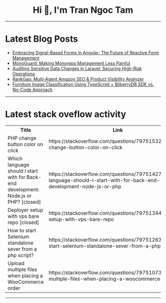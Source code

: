 <h1 align="center">Hi 👋, I'm Tran Ngoc Tam</h1>

---

# Latest Blog Posts 
<!-- BLOG-POST-LIST:START -->
- [Embracing Signal-Based Forms in Angular: The Future of Reactive Form Management](https://dev.to/karol_modelski/embracing-signal-based-forms-in-angular-the-future-of-reactive-form-management-1lh0)
- [MonoGuard: Making Monorepo Management Less Painful](https://dev.to/yu_chihwei_0481c8e2b679d/monoguard-making-monorepo-management-less-painful-2739)
- [Auditing Sensitive Data Changes in Laravel: Securing High-Risk Operations](https://dev.to/azmy/auditing-sensitive-data-changes-in-laravel-securing-high-risk-operations-9n3)
- [RankGap: Multi-Agent Amazon SEO &amp; Product Visibility Analyzer](https://dev.to/better-boy/rankgap-multi-agent-amazon-seo-product-visibility-analyzer-2h81)
- [Furniture Image Classification Using TypeScript + BilberryDB SDK vs. No-Code Approach](https://dev.to/ravinthiran_partheepan_4e/furniture-image-classification-using-typescript-bilberrydb-sdk-vs-no-code-approach-2a4g)
<!-- BLOG-POST-LIST:END -->

---

# Latest stack oveflow activity
<table>
  <tr><th>Title</th><th>Link</th></tr>
  <!-- STACKOVERFLOW:START --><tr><td>PHP change button color on click</td><td>https://stackoverflow.com/questions/79751532/php-change-button-color-on-click</td></tr><tr><td>Which language should I start with for Back-end development: Node.js or PHP? [closed]</td><td>https://stackoverflow.com/questions/79751427/which-language-should-i-start-with-for-back-end-development-node-js-or-php</td></tr><tr><td>Deployer setup with vps bare repo [closed]</td><td>https://stackoverflow.com/questions/79751344/deployer-setup-with-vps-bare-repo</td></tr><tr><td>How to start Selenium standalone sever from a php script?</td><td>https://stackoverflow.com/questions/79751263/how-to-start-selenium-standalone-sever-from-a-php-script</td></tr><tr><td>Upload multiple files when placing a WooCommerce order</td><td>https://stackoverflow.com/questions/79751073/upload-multiple-files-when-placing-a-woocommerce-order</td></tr><!-- STACKOVERFLOW:END -->
</table>

---


